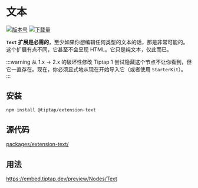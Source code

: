 # 文本
[![版本号](https://img.shields.io/npm/v/@tiptap/extension-text.svg?label=version)](https://www.npmjs.com/package/@tiptap/extension-text)
[![下载量](https://img.shields.io/npm/dm/@tiptap/extension-text.svg)](https://npmcharts.com/compare/@tiptap/extension-text?minimal=true)

**`Text` 扩展是必需的**，至少如果你想编辑任何类型的文本的话，那是非常可能的。这个扩展有点不同，它甚至不会呈现 HTML。它只是纯文本，仅此而已。

:::warning 从 1.x → 2.x 的破坏性修改
Tiptap 1 尝试隐藏这个节点不让你看到，但它一直存在。现在，你必须显式地从现在开始导入它（或者使用 `StarterKit`）。
:::

## 安装
```bash
npm install @tiptap/extension-text
```

## 源代码
[packages/extension-text/](https://github.com/ueberdosis/tiptap/blob/main/packages/extension-text/)

## 用法
https://embed.tiptap.dev/preview/Nodes/Text